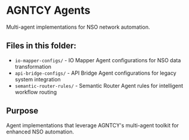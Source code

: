 # AGNTCY Agents

Multi-agent implementations for NSO network automation.

## Files in this folder:
- `io-mapper-configs/` - IO Mapper Agent configurations for NSO data transformation
- `api-bridge-configs/` - API Bridge Agent configurations for legacy system integration
- `semantic-router-rules/` - Semantic Router Agent rules for intelligent workflow routing

## Purpose
Agent implementations that leverage AGNTCY's multi-agent toolkit for enhanced NSO automation.
